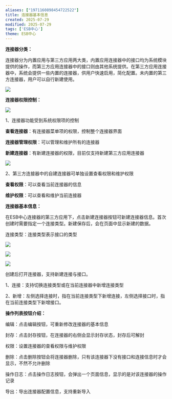 ```yaml
---
aliases: ["1971160898454722522"]
title: 连接器基本信息
created: 2025-07-29
modified: 2025-07-29
tags: ['ESB中心']
theme: ESB中心
---
```


**连接器分类：**

连接器分为内置应用与第三方应用两大类，内置应用连接器中的接口均为系统模块提供的操作，而第三方应用连接器中的接口则由其他系统提供。在第三方应用连接器中，系统会提供一些内置的连接器，供用户快速启用，简化配置。未内置的第三方连接器，用户可以自行新建使用。

![](https://myhelpdoc.oss-cn-heyuan.aliyuncs.com/mdimages/c48a0920c3c43708588ec57712a4bc88.jpg)

**连接器权限控制：**

**![](https://myhelpdoc.oss-cn-heyuan.aliyuncs.com/mdimages/d1f8ff829458a496bd0893c5b050b311.jpg)**

1、连接器功能受到系统权限项的控制

**查看连接器**：有连接器菜单项的权限，控制整个连接器界面

**连接器管理权限**：可以管理和维护所有的连接器

**新建连接器**：有新建连接器的权限，目前仅支持新建第三方应用连接器

![](https://myhelpdoc.oss-cn-heyuan.aliyuncs.com/mdimages/144d96141cc399358ea73a0eb3118b36.jpg)

2、第三方连接器中的自建连接器可单独设置查看权限和维护权限

**查看权限**：可以查看当前连接器的信息

**维护权限**：可以查看和维护当前连接器

**连接器基本信息：**

在ESB中心连接器的第三方应用下，点击新建连接器按钮可新建连接器信息。首次创建时需要指定一个连接类型。新建保存后，会在页面中显示新建的数据。

连接类型：连接类型表示接口的类型

![](https://myhelpdoc.oss-cn-heyuan.aliyuncs.com/mdimages/ebcfd824b63aad7a1a3beee210b7c809.jpg)

![](https://myhelpdoc.oss-cn-heyuan.aliyuncs.com/mdimages/aa167f398f963ac18960b16eed36a95d.jpg)

![](https://myhelpdoc.oss-cn-heyuan.aliyuncs.com/mdimages/b01abc19d8bf388b0ffd15786092467d.jpg)

创建后打开连接器，支持新建连接与接口。

1、连接：支持切换连接类型或在当前连接器中新增连接类型

2、新增：左侧选择连接时，指在当前连接类型下新增连接，左侧选择接口时，指在当前连接类型下新增接口。

**操作列表按钮介绍：**

编辑：点击编辑按钮，可重新修改连接器的基本信息

封存：点击封存按钮，在连接器的右侧会显示封存状态，封存后可解封

权限：设置连接器的查看权限与维护权限

删除：点击删除按钮会将连接器删除，只有该连接器下没有接口和连接信息时才会显示，不然不允许删除

操作日志：点击操作日志按钮，会弹出一个页面信息，显示的是对该连接器的操作记录

导出：导出连接器配置信息，支持重新导入

